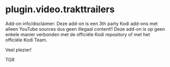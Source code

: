 # plugin.video.trakttrailers


Add-on info/disclaimer:
Deze add-on is een 3th party Kodi add-ons met alleen YouTube sources dus geen illegaal content!!
Deze add-on is op geen enkele manier verbonden met de officiële Kodi repository of met het officiële Kodi Team.

Veel plezier!

TGR